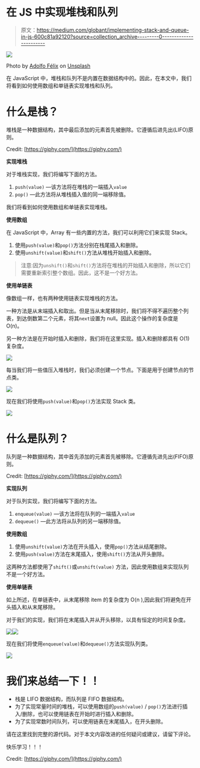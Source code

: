 # 在 JS 中实现堆栈和队列

> 原文：<https://medium.com/globant/implementing-stack-and-queue-in-js-600c81a92120?source=collection_archive---------0----------------------->

![](img/cd89342367ab76b50daf8b9e380ae0b8.png)

Photo by [Adolfo Félix](https://unsplash.com/@adolfofelix?utm_source=medium&utm_medium=referral) on [Unsplash](https://unsplash.com?utm_source=medium&utm_medium=referral)

在 JavaScript 中，堆栈和队列不是内置在数据结构中的。因此，在本文中，我们将看到如何使用数组和单链表实现堆栈和队列。

# **什么是栈？**

堆栈是一种数据结构，其中最后添加的元素首先被删除。它遵循后进先出(LIFO)原则。

Credit: [https://giphy.com/](https://giphy.com/)

**实现堆栈**

对于堆栈实现，我们将编写下面的方法。

1.  `push(value)` —该方法将在堆栈的一端插入`value`
2.  `pop()` —此方法将从堆栈插入值的同一端移除值。

我们将看到如何使用数组和单链表实现堆栈。

**使用数组**

在 JavaScript 中，Array 有一些内置的方法，我们可以利用它们来实现 Stack。

1.  使用`push(value)`和`pop()`方法分别在栈尾插入和删除。
2.  使用`unshift(value)`和`shift()`方法从堆栈开始插入和删除。

> 注意:因为`unshift()`和`shift()`方法将在堆栈的开始插入和删除，所以它们需要重新索引整个数组。因此，这不是一个好方法。

**使用单链表**

像数组一样，也有两种使用链表实现堆栈的方法。

一种方法是从末端插入和取出。但是当从末尾移除时，我们将不得不遍历整个列表，到达倒数第二个元素，将其`next`设置为 null。因此这个操作的复杂度是 O(n)。

另一种方法是在开始时插入和删除，我们将在这里实现。插入和删除都具有 O(1)复杂度。

![](img/20c74d22e27e25e362a7ce76b562ff49.png)

每当我们将一些值压入堆栈时，我们必须创建一个节点。下面是用于创建节点的节点类。

![](img/300b6dabb545ebcf8caefd6726c7689b.png)

现在我们将使用`push(value)`和`pop()`方法实现 Stack 类。

![](img/c53df3c5549bedad78175a6c1432027d.png)

# **什么是队列？**

队列是一种数据结构，其中首先添加的元素首先被移除。它遵循先进先出(FIFO)原则。

Credit: [https://giphy.com/](https://giphy.com/)

**实现队列**

对于队列实现，我们将编写下面的方法。

1.  `enqueue(value)` —该方法将在队列的一端插入`value`
2.  `dequeue()` —此方法将从队列的另一端移除值。

**使用数组**

1.  使用`unshift(value)`方法在开头插入，使用`pop()`方法从结尾删除。
2.  使用`push(value)`方法在末尾插入，使用`shift()`方法从开头删除。

这两种方法都使用了`shift()`或`unshift(value)` 方法，因此使用数组来实现队列不是一个好方法。

**使用单链表**

如上所述，在单链表中，从末尾移除 item 的复杂度为 O(n ),因此我们将避免在开头插入和从末尾移除。

对于我们的实现，我们将在末尾插入并从开头移除，以具有恒定的时间复杂度。

![](img/becad942c36c6b5c13fdeebaeaab1381.png)![](img/300b6dabb545ebcf8caefd6726c7689b.png)

现在我们将使用`enqueue(value)`和`dequeue()`方法实现队列类。

![](img/a6542ae4706efe9d747bf465915d38cc.png)

# **我们来总结一下！！**

*   栈是 LIFO 数据结构，而队列是 FIFO 数据结构。
*   为了实现常量时间的堆栈，可以使用数组的`push(value)` / `pop()`方法进行插入/删除，也可以使用链表在开始时进行插入和删除。
*   为了实现常数时间队列，可以使用链表在末尾插入，在开头删除。

请在这里找到完整的源代码。对于本文内容改进的任何疑问或建议，请留下评论。

快乐学习！！！

Credit: [https://giphy.com/](https://giphy.com/)